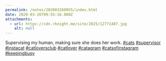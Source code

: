 ```yaml
---
permalink: /notes/202003260955/index.html
date: 2020-03-26T09:55:16.000Z
attachments:
  - url: https://cdn.rknight.me/site/2025/12771487.jpg
    alt: null
---
```


Supervising my human, making sure she does her work. <a href="https://pixelfed.social/discover/tags/cats?src=hash" title="#cats" class="u-url hashtag" rel="external nofollow noopener">#cats</a> <a href="https://pixelfed.social/discover/tags/supervisor?src=hash" title="#supervisor" class="u-url hashtag" rel="external nofollow noopener">#supervisor</a> <a href="https://pixelfed.social/discover/tags/instacat?src=hash" title="#instacat" class="u-url hashtag" rel="external nofollow noopener">#instacat</a> <a href="https://pixelfed.social/discover/tags/catloversclub?src=hash" title="#catloversclub" class="u-url hashtag" rel="external nofollow noopener">#catloversclub</a> <a href="https://pixelfed.social/discover/tags/catlover?src=hash" title="#catlover" class="u-url hashtag" rel="external nofollow noopener">#catlover</a> <a href="https://pixelfed.social/discover/tags/catagram?src=hash" title="#catagram" class="u-url hashtag" rel="external nofollow noopener">#catagram</a> <a href="https://pixelfed.social/discover/tags/catsofinstagram?src=hash" title="#catsofinstagram" class="u-url hashtag" rel="external nofollow noopener">#catsofinstagram</a> <a href="https://pixelfed.social/discover/tags/keepingbusy?src=hash" title="#keepingbusy" class="u-url hashtag" rel="external nofollow noopener">#keepingbusy</a>
